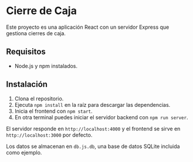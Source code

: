# Cierre de Caja

Este proyecto es una aplicación React con un servidor Express que gestiona cierres de caja.

## Requisitos

- Node.js y npm instalados.

## Instalación

1. Clona el repositorio.
2. Ejecuta `npm install` en la raíz para descargar las dependencias.
3. Inicia el frontend con `npm start`.
4. En otra terminal puedes iniciar el servidor backend con `npm run server`.

El servidor responde en `http://localhost:4000` y el frontend se sirve en `http://localhost:3000` por defecto.

Los datos se almacenan en `db.js.db`, una base de datos SQLite incluida como ejemplo.
